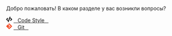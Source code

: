 Добро пожаловать! 
В каком разделе у вас возникли вопросы?

<picture>
  <source media="(prefers-color-scheme: light)" srcset ="https://github.com/Krasnov-Midnight/Regulatory-Documents/blob/main/Image/Icon/Code_black.png">
  <source media="(prefers-color-scheme: dark)" srcset ="https://github.com/Krasnov-Midnight/Regulatory-Documents/blob/main/Image/Icon/Code_white.png">
  <img width="16" height="16" src="https://github.com/Krasnov-Midnight/Regulatory-Documents/blob/main/Image/Icon/Code_black.png">
</picture>
<a href="https://github.com/Krasnov-Midnight/Regulatory-Documents/wiki/Code-Style">&ensp; Code Style &ensp;</a>
<br>

<picture>
  <source media="(prefers-color-scheme: light)" srcset ="https://github.com/Krasnov-Midnight/Regulatory-Documents/blob/main/Image/Icon/Git_Black.png">
  <source media="(prefers-color-scheme: dark)" srcset ="https://github.com/Krasnov-Midnight/Regulatory-Documents/blob/main/Image/Icon/Git_Red.png">
  <img width="16" height="16" src="https://github.com/Krasnov-Midnight/Regulatory-Documents/blob/main/Image/Icon/Git_Red.png">
</picture>
<a href="https://github.com/Krasnov-Midnight/Regulatory-Documents/wiki/Git">&ensp; Git &ensp;</a>
<br>

